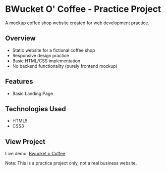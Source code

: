 # BWucket O' Coffee - Practice Project

A mockup coffee shop website created for web development practice.

## Overview

- Static website for a fictional coffee shop
- Responsive design practice
- Basic HTML/CSS implementation
- No backend functionality (purely frontend mockup)

## Features

- Basic Landing Page

## Technologies Used

- HTML5
- CSS3

## View Project

Live demo: [Bwucket o Coffee](https://tron-only.github.io/bwucket-o-coffee/)

Note: This is a practice project only, not a real business website.
